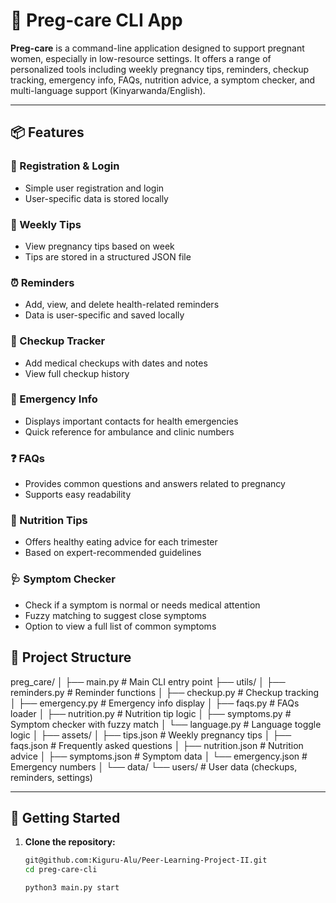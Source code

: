 # 🤰 Preg-care CLI App

**Preg-care** is a command-line application designed to support pregnant women, especially in low-resource settings. It offers a range of personalized tools including weekly pregnancy tips, reminders, checkup tracking, emergency info, FAQs, nutrition advice, a symptom checker, and multi-language support (Kinyarwanda/English).

---

## 📦 Features

### 📝 Registration & Login
- Simple user registration and login
- User-specific data is stored locally

### 📅 Weekly Tips
- View pregnancy tips based on week
- Tips are stored in a structured JSON file

### ⏰ Reminders
- Add, view, and delete health-related reminders
- Data is user-specific and saved locally

### 🏥 Checkup Tracker
- Add medical checkups with dates and notes
- View full checkup history

### 🚨 Emergency Info
- Displays important contacts for health emergencies
- Quick reference for ambulance and clinic numbers

### ❓ FAQs
- Provides common questions and answers related to pregnancy
- Supports easy readability

### 🥦 Nutrition Tips
- Offers healthy eating advice for each trimester
- Based on expert-recommended guidelines

### 🩺 Symptom Checker
- Check if a symptom is normal or needs medical attention
- Fuzzy matching to suggest close symptoms
- Option to view a full list of common symptoms



## 📁 Project Structure
preg_care/
│
├── main.py # Main CLI entry point
├── utils/
│ ├── reminders.py # Reminder functions
│ ├── checkup.py # Checkup tracking
│ ├── emergency.py # Emergency info display
│ ├── faqs.py # FAQs loader
│ ├── nutrition.py # Nutrition tip logic
│ ├── symptoms.py # Symptom checker with fuzzy match
│ └── language.py # Language toggle logic
│
├── assets/
│ ├── tips.json # Weekly pregnancy tips
│ ├── faqs.json # Frequently asked questions
│ ├── nutrition.json # Nutrition advice
│ ├── symptoms.json # Symptom data
│ └── emergency.json # Emergency numbers
│
└── data/
└── users/ # User data (checkups, reminders, settings)


---

## 🚀 Getting Started

1. **Clone the repository:**
   ```bash
   git@github.com:Kiguru-Alu/Peer-Learning-Project-II.git
   cd preg-care-cli

   python3 main.py start



